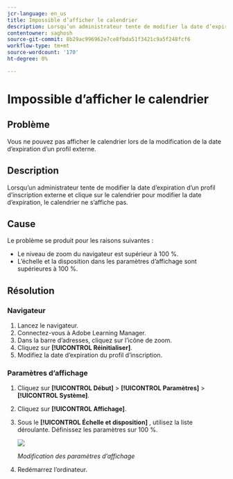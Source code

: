 ```yaml
---
jcr-language: en_us
title: Impossible d’afficher le calendrier
description: Lorsqu’un administrateur tente de modifier la date d’expiration d’un profil d’inscription externe et clique sur le calendrier pour modifier la date d’expiration, le calendrier ne s’affiche pas.
contentowner: saghosh
source-git-commit: 8b29ac996962e7ce8fbda51f3421c9a5f248fcf6
workflow-type: tm+mt
source-wordcount: '170'
ht-degree: 0%

---
```




# Impossible d’afficher le calendrier

## Problème

Vous ne pouvez pas afficher le calendrier lors de la modification de la date d’expiration d’un profil externe.

## Description

Lorsqu’un administrateur tente de modifier la date d’expiration d’un profil d’inscription externe et clique sur le calendrier pour modifier la date d’expiration, le calendrier ne s’affiche pas.

## Cause

Le problème se produit pour les raisons suivantes :

* Le niveau de zoom du navigateur est supérieur à 100 %.
* L’échelle et la disposition dans les paramètres d’affichage sont supérieures à 100 %.

## Résolution

### Navigateur

1. Lancez le navigateur.
1. Connectez-vous à Adobe Learning Manager.
1. Dans la barre d’adresses, cliquez sur l’icône de zoom.
1. Cliquez sur **[!UICONTROL Réinitialiser]**.
1. Modifiez la date d’expiration du profil d’inscription.

### Paramètres d’affichage

1. Cliquez sur **[!UICONTROL Début]** > **[!UICONTROL Paramètres]** > **[!UICONTROL Système]**.
1. Cliquez sur **[!UICONTROL Affichage]**.
1. Sous le **[!UICONTROL Échelle et disposition]** , utilisez la liste déroulante. Définissez les paramètres sur 100 %.

   ![](assets/scale-layout.png)

   *Modification des paramètres d’affichage*

1. Redémarrez l’ordinateur.
